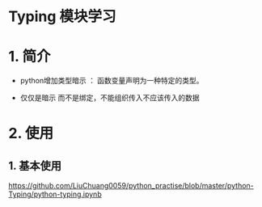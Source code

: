 # Typing 模块学习

# 1. 简介

* python增加类型暗示 ： 函数变量声明为一种特定的类型。

* 仅仅是暗示 而不是绑定，不能组织传入不应该传入的数据

# 2. 使用

## 1. 基本使用

https://github.com/LiuChuang0059/python_practise/blob/master/python-Typing/python-typing.ipynb
